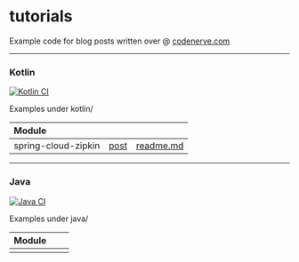 # tutorials

Example code for blog posts written over @ [codenerve.com](https://codenerve.com/index.html)

---


### Kotlin
[![Kotlin CI](https://github.com/mwhyte-dev/tutorials/actions/workflows/kotlin-ci.yml/badge.svg)](https://github.com/mwhyte-dev/tutorials/actions/workflows/kotlin-ci.yml)

Examples under kotlin/

| Module |||
|:-------|:----------|:-------|
| spring-cloud-zipkin | [post](https://codenerve.com/spring-cloud-zipkin/index.html) | [readme.md](kotlin/spring-cloud-zipkin/readme.md) |


---

### Java
[![Java CI](https://github.com/mwhyte-dev/tutorials/actions/workflows/java-ci.yml/badge.svg)](https://github.com/mwhyte-dev/tutorials/actions/workflows/java-ci.yml)

Examples under java/

| Module |||
|:-------|:----------|:-------|
||||

